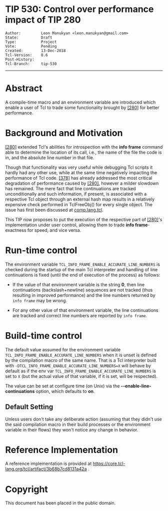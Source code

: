 # TIP 530: Control over performance impact of TIP 280
	Author:         Leon Manukyan <leon.manukyan@gmail.com>
	State:          Draft
	Type:           Project
	Vote:           Pending
	Created:        13-Dec-2018
	Tcl-Version:	8.6
	Post-History:
	Tcl-Branch:     tip-530
-----

# Abstract

A compile-time macro and an environment variable are introduced which enable a
user of Tcl to trade some functionality brought by [[280]](280.md) for better
performance.

# Background and Motivation

[[280]](280.md) extended Tcl's abilities for introspection with the
**info frame** command able to determine the location of its call, i.e.,
the name of the file the code is in, and the absolute line number in that file.

Though that functionality was very useful while debugging Tcl scripts it hardly
had any other use, while at the same time negatively impacting the performance
of Tcl code. [[378]](378.md) has already addressed the most critical degradation
of performance caused by [[280]](280.md), however a milder slowdown has remained.
The mere fact that line continuations are tracked unconditionally and such
information, if present, is associated with a respective Tcl object through
an external hash map results in a relatively expensive check performed in
TclFreeObj() for every single object. The issue has first been discussed at
[comp.lang.tcl](https://groups.google.com/forum/#!topic/comp.lang.tcl/Qd0Q11CxjgQ).

This TIP now proposes to put the execution of the respective part of
[[280]](280.md)'s implementation under user control, allowing them to trade
**info frame**-exactness for speed, and vice versa.

# Run-time control

The environment variable `TCL_INFO_FRAME_ENABLE_ACCURATE_LINE_NUMBERS` is
checked during the startup of the main Tcl interpreter and handling of line
continuations is fixed (until the end of execution of the process) as follows:

* If the value of that environment variable is the string **0**, then line continuations
  (backslash+newline) sequences are not tracked (thus resulting in improved
  performance) and the line numbers returned by `info frame` may be wrong.

* For any other value of that environment variable, the line continuations are
  tracked and correct line numbers are reported by `info frame`.

# Build-time control

The default value assumed for the environment variable
`TCL_INFO_FRAME_ENABLE_ACCURATE_LINE_NUMBERS` when it is unset is defined by the
compilation macro of the same name. That is a Tcl interpreter built with
`-DTCL_INFO_FRAME_ENABLE_ACCURATE_LINE_NUMBERS=X` will behave by default
as if the env var `TCL_INFO_FRAME_ENABLE_ACCURATE_LINE_NUMBERS` is set to `X`
(but the actual value of that variable, if it is set, will be respected).

The value can be set at configure time (on Unix) via the
**--enable-line-continuations** option, which defaults to **on**.

## Default Setting

Unless users don't take any deliberate action (assuming that they didn't use
the said compilation macro in their build processes or the environment
variable in their flows) they won't notice any change in behavior.

# Reference Implementation

A reference implementation is provided at
<https://core.tcl-lang.org/tcl/artifact/3b68b7cd8131a42a> .

# Copyright

This document has been placed in the public domain.

